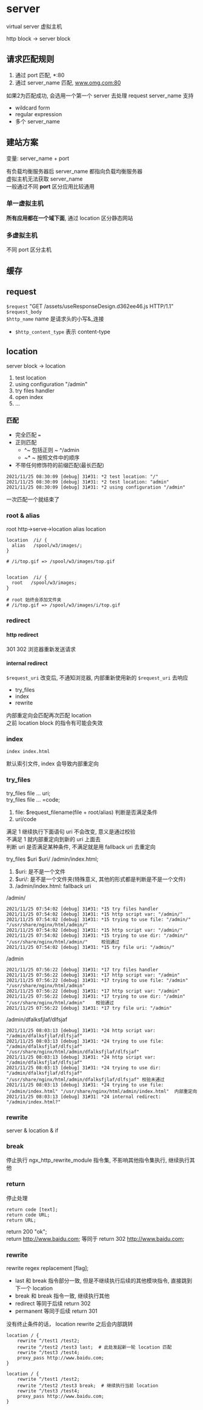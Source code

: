 # server

virtual server 虚拟主机

http block -> server block

## 请求匹配规则

1. 通过 port 匹配, *:80
2. 通过 server_name 匹配, www.omg.com:80

如果2为匹配成功, 会选用一个第一个 server 去处理 request
server_name 支持

- wildcard form
- regular expression
- 多个 server_name

## 建站方案

变量: server_name + port

有负载均衡服务器后 server_name 都指向负载均衡服务器  
虚拟主机无法获取 server_name  
一般通过不同 **port** 区分应用比较通用

### 单一虚拟主机

**所有应用都在一个域下面**, 通过 location 区分静态网站

### 多虚拟主机

不同 port 区分主机

## 缓存

## request

`$request` "GET /assets/useResponseDesign.d362ee46.js HTTP/1.1"  
`$request_body`  
`$http_name` name 是请求头的小写&_连接
  - `$http_content_type` 表示 content-type

## location

server block -> location

1. test location
2. using configuration "/admin"
3. try files handler
4. open index
5. ...

### 匹配

- 完全匹配 `=`
- 正则匹配
  - ^~   包括正则 ~  ^/admin
  - ~\* ~ 按照文件中的顺序
- 不带任何修饰符的前缀匹配(最长匹配)

```log
2021/11/25 08:30:09 [debug] 31#31: *2 test location: "/"
2021/11/25 08:30:09 [debug] 31#31: *2 test location: "admin"
2021/11/25 08:30:09 [debug] 31#31: *2 using configuration "/admin"
```

一次匹配一个就结束了

### root & alias

root http->serve->location
alias location

```nginx
location  /i/ {
  alias   /spool/w3/images/;
}

# /i/top.gif => /spool/w3/images/top.gif


location  /i/ {
  root   /spool/w3/images; 
}

# root 始终会添加文件夹
# /i/top.gif => /spool/w3/images/i/top.gif
```

### redirect

#### http redirect

301 302 浏览器重新发送请求

#### internal redirect

`$request_uri` 改变后, 不通知浏览器, 内部重新使用新的 `$request_uri` 去响应

- try_files
- index
- rewrite

内部重定向会匹配再次匹配 location    
之前 location block 的指令有可能会失效

### index

```text
index index.html
```

默认索引文件, index 会导致内部重定向

### try_files

try_files file ... uri;  
try_files file ... =code;

1. file:  $request_filename(file + root/alias) 判断是否满足条件
2. uri/code

满足 1 继续执行下面语句 uri 不会改变, 意义是通过校验  
不满足 1 就内部重定向到新的 uri 上面去  
判断 uri 是否满足某种条件, 不满足就是用 fallback uri 去重定向

try_files $uri $uri/ /admin/index.html;

1. $uri:  是不是一个文件
2. $uri/: 是不是一个文件夹(特殊意义, 其他的形式都是判断是不是一个文件)
3. /admin/index.html: fallback uri

/admin/

```log
2021/11/25 07:54:02 [debug] 31#31: *15 try files handler
2021/11/25 07:54:02 [debug] 31#31: *15 http script var: "/admin/"
2021/11/25 07:54:02 [debug] 31#31: *15 trying to use file: "/admin/" "/usr/share/nginx/html/admin/"
2021/11/25 07:54:02 [debug] 31#31: *15 http script var: "/admin/"
2021/11/25 07:54:02 [debug] 31#31: *15 trying to use dir: "/admin/" "/usr/share/nginx/html/admin/"     校验通过
2021/11/25 07:54:02 [debug] 31#31: *15 try file uri: "/admin/"
```

/admin

```log
2021/11/25 07:56:22 [debug] 31#31: *17 try files handler
2021/11/25 07:56:22 [debug] 31#31: *17 http script var: "/admin"
2021/11/25 07:56:22 [debug] 31#31: *17 trying to use file: "/admin" "/usr/share/nginx/html/admin"
2021/11/25 07:56:22 [debug] 31#31: *17 http script var: "/admin"
2021/11/25 07:56:22 [debug] 31#31: *17 trying to use dir: "/admin" "/usr/share/nginx/html/admin"    校验通过
2021/11/25 07:56:22 [debug] 31#31: *17 try file uri: "/admin"
```

/admin/dfalksfjlaf/dlfsjaf

```log
2021/11/25 08:03:13 [debug] 31#31: *24 http script var: "/admin/dfalksfjlaf/dlfsjaf"
2021/11/25 08:03:13 [debug] 31#31: *24 trying to use file: "/admin/dfalksfjlaf/dlfsjaf" "/usr/share/nginx/html/admin/dfalksfjlaf/dlfsjaf"
2021/11/25 08:03:13 [debug] 31#31: *24 http script var: "/admin/dfalksfjlaf/dlfsjaf"
2021/11/25 08:03:13 [debug] 31#31: *24 trying to use dir: "/admin/dfalksfjlaf/dlfsjaf" "/usr/share/nginx/html/admin/dfalksfjlaf/dlfsjaf" 校验未通过
2021/11/25 08:03:13 [debug] 31#31: *24 trying to use file: "/admin/index.html" "/usr/share/nginx/html/admin/index.html"  内部重定向
2021/11/25 08:03:13 [debug] 31#31: *24 internal redirect: "/admin/index.html?"
```

### rewrite

server & location & if

### break

停止执行 ngx_http_rewrite_module 指令集, 不影响其他指令集执行, 继续执行其他

### return

停止处理

```nginx
return code [text];
return code URL;
return URL;
```

return 200 "ok";  
return http://www.baidu.com; 等同于 return 302 http://www.baidu.com;

### rewrite

rewrite regex replacement [flag];

- last     和 break 指令部分一致, 但是不继续执行后续的其他模块指令, 直接跳到下一个 location
- break    和 break 指令一致, 继续执行其他
- redirect 等同于后续 return 302
- permanent 等同于后续 return 301

没有终止条件的话， location rewrite 之后会内部跳转

```nginx
location / {
    rewrite ^/test1 /test2;
    rewrite ^/test2 /test3 last;  # 此处发起新一轮 location 匹配
    rewrite ^/test3 /test4;
    proxy_pass http://www.baidu.com;
}

location / {
    rewrite ^/test1 /test2;
    rewrite ^/test2 /test3 break;  # 继续执行当前 location
    rewrite ^/test3 /test4;
    proxy_pass http://www.baidu.com;
}
```

